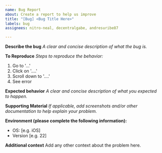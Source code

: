```yaml
---
name: Bug Report
about: Create a report to help us improve
title: "[Bug] <Bug Title Here>"
labels: bug
assignees: nitro-neal, decentralgabe, andresuribe87

---
```


**Describe the bug**
*A clear and concise description of what the bug is.*

**To Reproduce**
*Steps to reproduce the behavior:*
1. Go to '...'
2. Click on '....'
3. Scroll down to '....'
4. See error

**Expected behavior**
*A clear and concise description of what you expected to happen.*

**Supporting Material**
*If applicable, add screenshots and/or other documentation to help explain your problem.*

**Environment (please complete the following information):**
 - OS: [e.g. iOS]
 - Version [e.g. 22]

**Additional context**
Add any other context about the problem here.
